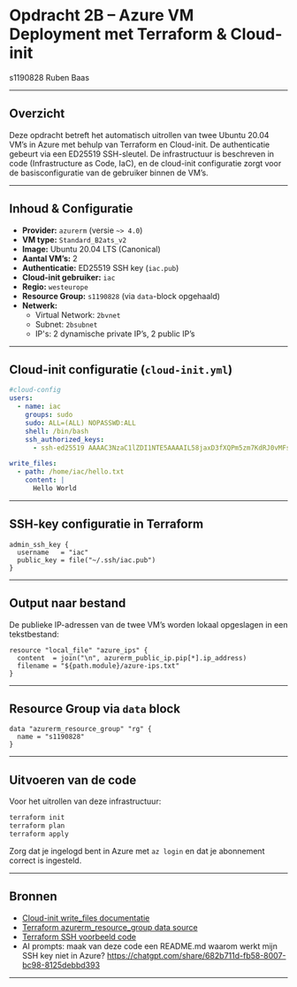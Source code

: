 # Opdracht 2B – Azure VM Deployment met Terraform & Cloud-init
s1190828 Ruben Baas  

---

## Overzicht

Deze opdracht betreft het automatisch uitrollen van twee Ubuntu 20.04 VM’s in Azure met behulp van Terraform en Cloud-init. De authenticatie gebeurt via een ED25519 SSH-sleutel. De infrastructuur is beschreven in code (Infrastructure as Code, IaC), en de cloud-init configuratie zorgt voor de basisconfiguratie van de gebruiker binnen de VM’s.

---

## Inhoud & Configuratie

- **Provider:** `azurerm` (versie `~> 4.0`)
- **VM type:** `Standard_B2ats_v2`
- **Image:** Ubuntu 20.04 LTS (Canonical)
- **Aantal VM’s:** 2
- **Authenticatie:** ED25519 SSH key (`iac.pub`)
- **Cloud-init gebruiker:** `iac`
- **Regio:** `westeurope`
- **Resource Group:** `s1190828` (via `data`-block opgehaald)
- **Netwerk:**  
  - Virtual Network: `2bvnet`  
  - Subnet: `2bsubnet`  
  - IP's: 2 dynamische private IP’s, 2 public IP’s

---

## Cloud-init configuratie (`cloud-init.yml`)

```yaml
#cloud-config
users:
  - name: iac
    groups: sudo
    sudo: ALL=(ALL) NOPASSWD:ALL
    shell: /bin/bash
    ssh_authorized_keys:
      - ssh-ed25519 AAAAC3NzaC1lZDI1NTE5AAAAIL58jaxD3fXQPm5zm7KdRJ0vMFsC1a/BnCtDgspeCbwg student@s1190828-ubuntu

write_files:
  - path: /home/iac/hello.txt
    content: |
      Hello World
```

---

## SSH-key configuratie in Terraform

```hcl
admin_ssh_key {
  username   = "iac"
  public_key = file("~/.ssh/iac.pub")
}
```

---

## Output naar bestand

De publieke IP-adressen van de twee VM’s worden lokaal opgeslagen in een tekstbestand:

```hcl
resource "local_file" "azure_ips" {
  content  = join("\n", azurerm_public_ip.pip[*].ip_address)
  filename = "${path.module}/azure-ips.txt"
}
```

---

## Resource Group via `data` block

```hcl
data "azurerm_resource_group" "rg" {
  name = "s1190828"
}
```

---

## Uitvoeren van de code

Voor het uitrollen van deze infrastructuur:

```bash
terraform init
terraform plan
terraform apply
```

Zorg dat je ingelogd bent in Azure met `az login` en dat je abonnement correct is ingesteld.


---

## Bronnen

- [Cloud-init write_files documentatie](https://cloudinit.readthedocs.io/en/latest/reference/yaml_examples/write_files.html#append-content-to-file)  
- [Terraform azurerm_resource_group data source](https://registry.terraform.io/providers/hashicorp/azurerm/latest/docs/data-sources/resource_group)  
- [Terraform  SSH voorbeeld code](https://github.com/hashicorp/terraform-provider-azurerm/blob/main/examples/virtual-machines/linux/basic-ssh/main.tf)
- AI prompts: maak van deze code een README.md
waarom werkt mijn SSH key niet in Azure?
https://chatgpt.com/share/682b711d-fb58-8007-bc98-8125debbd393
---

